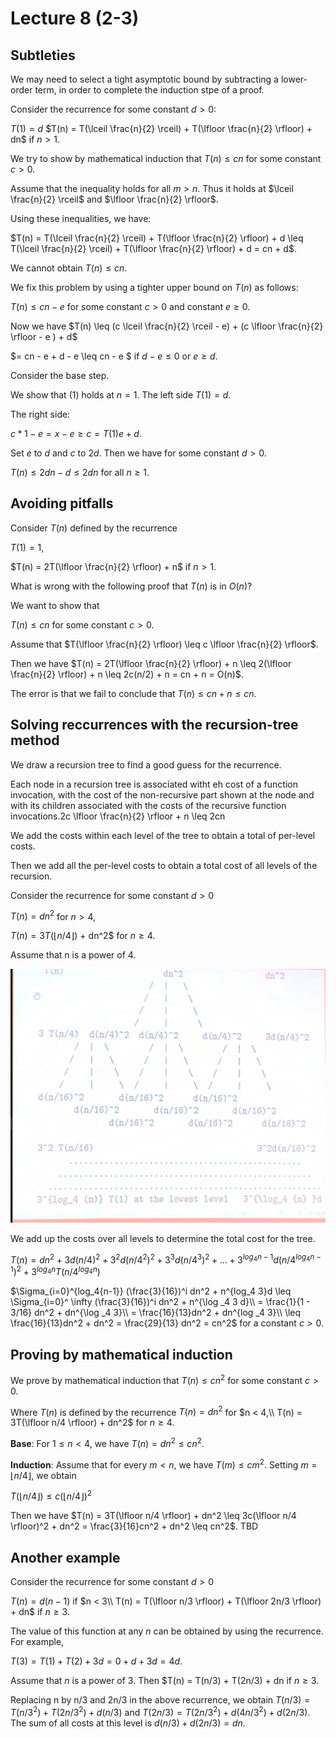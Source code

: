 # Lecture 8 (2-3)

## Subtleties

We may need to select a tight asymptotic bound by subtracting a lower-order term, in order to complete the induction stpe of a proof.

Consider the recurrence for some constant $d > 0$:

$T(1) = d$
$T(n) = T(\lceil \frac{n}{2} \rceil) + T(\lfloor \frac{n}{2} \rfloor) + dn$ if $n > 1$.

We try to show by mathematical induction that $T(n) \leq cn$ for some constant $c > 0$.

Assume that the inequality holds for all $m > n$. Thus it holds at $\lceil \frac{n}{2} \rceil$ and $\lfloor \frac{n}{2} \rfloor$.

Using these inequalities, we have:

$T(n) = T(\lceil \frac{n}{2} \rceil) + T(\lfloor \frac{n}{2} \rfloor) + d \leq T(\lceil \frac{n}{2} \rceil) + T(\lfloor \frac{n}{2} \rfloor) + d = cn + d$.

We cannot obtain $T(n) \leq cn$.

We fix this problem by using a tighter upper bound on $T(n)$ as follows:

$T(n) \leq cn - e$ for some constant $c > 0$ and constant $e \geq 0$.

Now we have $T(n) \leq (c \lceil \frac{n}{2} \rceil - e) + (c \lfloor \frac{n}{2} \rfloor - e ) + d$ 

$= cn - e + d - e \leq cn - e $ if $d - e \leq 0$ or $e \geq d$.

Consider the base step.

We show that $(1)$ holds at $n = 1$. The left side $T(1) = d$.

The right side:

$c * 1 - e = x - e \geq c = T(1) e + d$.

Set $e$ to $d$ and $c$ to $2d$. Then we have for some constant $d > 0$.

$T(n) \leq 2dn - d \leq 2dn$ for all $n \geq 1$.

## Avoiding pitfalls

Consider $T(n)$ defined by the recurrence

$T(1) = 1$,

$T(n) = 2T(\lfloor \frac{n}{2} \rfloor) + n$ if $n > 1$.

What is wrong with the following proof that $T(n)$ is in $O(n)$?

We want to show that 

$T(n) \leq cn$ for some constant $c > 0$.

Assume that $T(\lfloor \frac{n}{2} \rfloor) \leq c \lfloor \frac{n}{2} \rfloor$.

Then we have $T(n) = 2T(\lfloor \frac{n}{2} \rfloor) + n \leq 2(\lfloor \frac{n}{2} \rfloor) + n \leq 2c(n/2) + n = cn + n = O(n)$.

The error is that we fail to conclude that $T(n) \leq cn + n \leq cn$.

## Solving reccurrences with the recursion-tree method

We draw a recursion tree to find a good guess for the recurrence.

Each node in a recursion tree is associated witht eh cost of a function invocation, with the cost of the non-recursive part shown at the node and with its children associated with the costs of the recursive function invocations.2c \lfloor \frac{n}{2} \rfloor + n \leq 2cn

We add the costs within each level of the tree to obtain a total of per-level costs.

Then we add all the per-level costs to obtain a total cost of all levels of the recursion.

Consider the recurrence for some constant $d > 0$

$T(n) = dn^2$ for $n > 4$,

$T(n) = 3T(\lfloor n/4 \rfloor)$ + dn^2$ for $n \geq 4$.

Assume that n is a power of 4.

![Recursion tree](sc-1.png)
 
We add up the costs over all levels to determine the total cost for the tree.

$T(n) = dn^2 + 3d(n/4)^2 + 3^2d(n/4^2)^2 + 3^3d(n/4^3)^2 + \dots + 3^{log_4 n-1} d (n/4^{log_4 n - 1})^2 + 3^{log_4n} T(n/4 ^ {log_4n})$

$\Sigma_{i=0}^{log_4{n-1}} (\frac{3}{16})^i dn^2 + n^{log_4 3}d \leq \Sigma_{i=0}^ \infty (\frac{3}{16})^i dn^2 + n^{\log _4 3 d}\\
= \frac{1}{1 - 3/16} dn^2 + dn^{\log _4 3}\\
= \frac{16}{13}dn^2 + dn^{log _4 3}\\
\leq \frac{16}{13}dn^2 + dn^2 = \frac{29}{13} dn^2 = cn^2$ for a constant $c > 0$.

## Proving by mathematical induction

We prove by mathematical induction that $T(n) \leq cn^2$ for some constant $c > 0$.

Where $T(n)$ is defined by the recurrence
$T(n) = dn^2$ for $n < 4,\\
 T(n) = 3T(\lfloor n/4 \rfloor) + dn^2$ for $n \geq 4$.

**Base**: For $1 \leq n < 4$, we have
$T(n) = dn^2 \leq cn^2$.

**Induction**: Assume that for every $m < n$, we have $T(m) \leq cm^2$. Setting $m = \lfloor n/4 \rfloor$, we obtain

$T(\lfloor n/4 \rfloor) \leq c(\lfloor n/4 \rfloor)^2$

Then we have $T(n) = 3T(\lfloor n/4 \rfloor) + dn^2 \leq 3c(\lfloor n/4 \rfloor)^2 +  dn^2 = \frac{3}{16}cn^2 + dn^2 \leq cn^2$. TBD

## Another example

Consider the recurrence for some constant $d > 0$

$T(n) = d(n-1)$ if $n < 3\\
 T(n) = T(\lfloor n/3 \rfloor) + T(\lfloor 2n/3 \rfloor) + dn$ if $n \geq 3$.

The value of this function at any $n$ can be obtained by using the recurrence. For example,

$T(3) = T(1) + T(2) + 3d = 0 + d + 3d = 4d$.

Assume that $n$ is a power of 3. Then $T(n) = T(n/3) + T(2n/3) + dn if $n \geq 3$.

Replacing n by n/3 and 2n/3 in the above recurrence, we obtain $T(n/3) = T(n/3^2) + T(2n/3^2) + d(n/3)$ and 
$T(2n/3) =  T(2n/3^2) + d(4n/3^2) + d(2n/3)$.
The sum of all costs at this level is $d(n/3) + d(2n/3) = dn$.